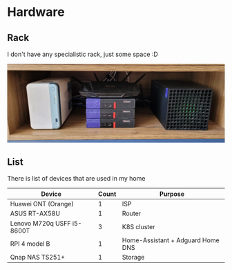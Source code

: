 # Hardware

## Rack

I don't have any specialistic rack, just some space :D

![rack](../images/rack_0.jpg)

## List

There is list of devices that are used in my home

| Device                     | Count | Purpose                           |
| -------------------------- | ----- | --------------------------------- |
| Huawei ONT (Orange)        | 1     | ISP                               |
| ASUS RT-AX58U              | 1     | Router                            |
| Lenovo M720q USFF i5-8600T | 3     | K8S cluster                       |
| RPI 4 model B              | 1     | Home-Assistant + Adguard Home DNS |
| Qnap NAS TS251+            | 1     | Storage                           |
